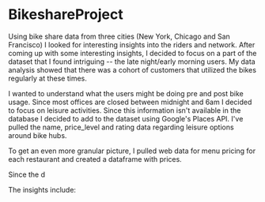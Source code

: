 # BikeshareProject
Using bike share data from three cities (New York, Chicago and San Francisco) I looked for interesting insights into the riders and network. After coming up with some interesting insights, I decided to focus on a part of the dataset that I found intriguing -- the late night/early morning users. My data analysis showed that there was a cohort of customers that utilized the bikes regularly at these times. 

I wanted to understand what the users might be doing pre and post bike usage. Since most offices are closed between midnight and 6am I decided to focus on leisure activities. Since this information isn't available in the database I decided to add to the dataset using Google's Places API. I've pulled the name, price_level and rating data regarding leisure options around bike hubs. 

To get an even more granular picture, I pulled web data for menu pricing for each restaurant and created a dataframe with prices.




Since the d

The insights include:
